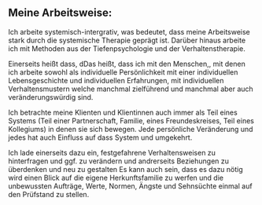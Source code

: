 ## Meine Arbeitsweise:

Ich arbeite systemisch-intergrativ, was bedeutet, dass meine Arbeitsweise stark durch die systemische Therapie geprägt ist. Darüber hinaus arbeite ich mit Methoden aus der Tiefenpsychologie und der Verhaltenstherapie.

Einerseits heißt dass, dDas heißt, dass ich mit den Menschen,, mit denen ich arbeite sowohl als individuelle Persönlichkeit mit einer individuellen Lebensgeschichte und individuellen Erfahrungen, mit individuellen Verhaltensmustern welche manchmal zielführend und manchmal aber auch veränderungswürdig sind.

Ich betrachte meine Klienten und Klientinnen  auch immer als Teil eines Systems (Teil einer Partnerschaft, Familie, eines Freundeskreises, Teil eines Kollegiums) in denen sie sich bewegen.  Jede persönliche Veränderung  und jedes hat auch  Einfluss auf dass System und umgekehrt.  

Ich lade einerseits dazu ein, festgefahrene Verhaltensweisen zu hinterfragen und ggf. zu verändern und  andrerseits Beziehungen zu überdenken und neu zu gestalten Es kann auch sein, dass es dazu nötig wird einen Blick  auf die eigene Herkunftsfamilie zu werfen und die unbewussten Aufträge, Werte, Normen, Ängste und Sehnsüchte einmal auf den Prüfstand zu stellen.
